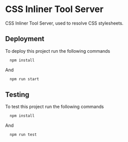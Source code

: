 # CSS Inliner Tool Server

CSS Inliner Tool Server, used to resolve CSS stylesheets.

## Deployment

To deploy this project run the following commands

```bash
  npm install
```

And

```bash
  npm run start
```

## Testing

To test this project run the following commands

```bash
  npm install
```

And

```bash
  npm run test
```